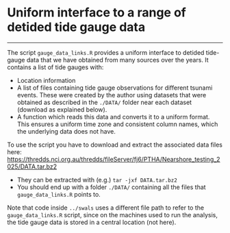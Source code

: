 # Uniform interface to a range of detided tide gauge data
---------------------------------------------------------

The script `gauge_data_links.R` provides a uniform interface to detided tide-gauge data that we have obtained from many sources over the years. It contains a list of tide gauges with:
* Location information
* A list of files containing tide gauge observations for different tsunami events. These were created by the author using datasets that were obtained as described in the `./DATA/` folder near each dataset (download as explained below).
* A function which reads this data and converts it to a uniform format. This ensures a uniform time zone and consistent column names, which the underlying data does not have.

To use the script you have to download and extract the associated data files here: https://thredds.nci.org.au/thredds/fileServer/fj6/PTHA/Nearshore_testing_2025/DATA.tar.bz2
* They can be extracted with (e.g.) `tar -jxf DATA.tar.bz2`
* You should end up with a folder `./DATA/` containing all the files that `gauge_data_links.R` points to.

Note that code inside `../swals` uses a different file path to refer to the `gauge_data_links.R` script, since on the machines used to run the analysis, the tide gauge data is stored in a central location (not here). 
